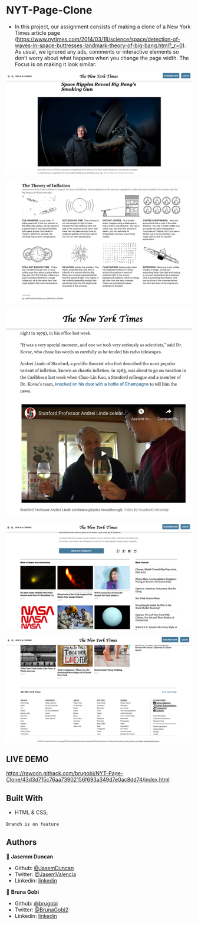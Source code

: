 # NYT-Page-Clone


- In this project, our assignment consists of making a clone of a New York Times article page (https://www.nytimes.com/2014/03/18/science/space/detection-of-waves-in-space-buttresses-landmark-theory-of-big-bang.html?_r=0). As usual, we ignored any ads, comments or interactive elements so don’t worry about what happens when you change the page width. The Focus is on making it look similar.


![screenshot](./assets/images/nyt1.png)

![screenshot](./assets/images/nyt2.png)

![screenshot](./assets/images/nyt3.png)

![screenshot](./assets/images/nyt4.png)

![screenshot](./assets/images/nyt5.png)


## LIVE DEMO

https://rawcdn.githack.com/brugobi/NYT-Page-Clone/43d3d715c76aa73902156f693a349d7e0ac8dd74/index.html

## Built With
- HTML & CSS;

```Branch is on feature```

## Authors

:bust_in_silhouette: **Jasemm Duncan**
- Github: [@JasemDuncan](https://github.com/JasemDuncan)
- Twitter: [@JasemValencia](https://twitter.com/JasemValencia)
- Linkedin: [linkedin](https://www.linkedin.com/in/jasem-duncan-valencia/)


:bust_in_silhouette: **Bruna Gobi**
- Github: [@brugobi](https://github.com/brugobi)
- Twitter: [@BrunaGobi2](https://twitter.com/BrunaGobi2)
- Linkedin: [linkedin](https://www.linkedin.com/in/bruna-gobi-08854760/)





